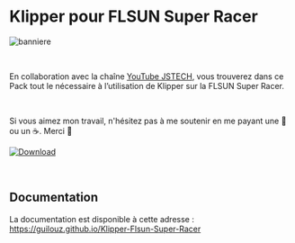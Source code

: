 # Klipper pour FLSUN Super Racer

![banniere](https://user-images.githubusercontent.com/12702322/210418765-71ad587a-57db-4dbd-81f0-b4fa60992816.png)

<br />

En collaboration avec la chaîne [YouTube JSTECH](https://www.youtube.com/@Jstech3d), vous trouverez dans ce Pack tout le nécessaire à l’utilisation de Klipper sur la FLSUN Super Racer.

<br />

Si vous aimez mon travail, n'hésitez pas à me soutenir en me payant une 🍺 ou un ☕. Merci 🙂 

[ ![Download](https://user-images.githubusercontent.com/12702322/115148445-e5a40100-a05f-11eb-8552-c1f5d4355987.png) ](https://www.paypal.me/CyrilGuislain)

<br />

## Documentation

La documentation est disponible à cette adresse : https://guilouz.github.io/Klipper-Flsun-Super-Racer